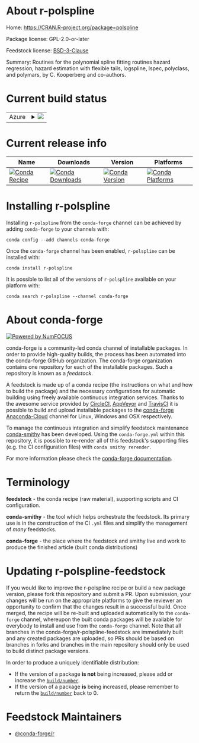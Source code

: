 About r-polspline
=================

Home: https://CRAN.R-project.org/package=polspline

Package license: GPL-2.0-or-later

Feedstock license: [BSD-3-Clause](https://github.com/conda-forge/r-polspline-feedstock/blob/master/LICENSE.txt)

Summary: Routines for the polynomial spline fitting routines hazard regression, hazard estimation with flexible tails, logspline, lspec, polyclass, and polymars, by C. Kooperberg and co-authors.

Current build status
====================


<table>
    
  <tr>
    <td>Azure</td>
    <td>
      <details>
        <summary>
          <a href="https://dev.azure.com/conda-forge/feedstock-builds/_build/latest?definitionId=1454&branchName=master">
            <img src="https://dev.azure.com/conda-forge/feedstock-builds/_apis/build/status/r-polspline-feedstock?branchName=master">
          </a>
        </summary>
        <table>
          <thead><tr><th>Variant</th><th>Status</th></tr></thead>
          <tbody><tr>
              <td>linux_64_c_compiler_version7fortran_compiler_version7r_base3.6target_platformlinux-64</td>
              <td>
                <a href="https://dev.azure.com/conda-forge/feedstock-builds/_build/latest?definitionId=1454&branchName=master">
                  <img src="https://dev.azure.com/conda-forge/feedstock-builds/_apis/build/status/r-polspline-feedstock?branchName=master&jobName=linux&configuration=linux_64_c_compiler_version7fortran_compiler_version7r_base3.6target_platformlinux-64" alt="variant">
                </a>
              </td>
            </tr><tr>
              <td>linux_64_c_compiler_version7fortran_compiler_version7r_base4.0target_platformlinux-64</td>
              <td>
                <a href="https://dev.azure.com/conda-forge/feedstock-builds/_build/latest?definitionId=1454&branchName=master">
                  <img src="https://dev.azure.com/conda-forge/feedstock-builds/_apis/build/status/r-polspline-feedstock?branchName=master&jobName=linux&configuration=linux_64_c_compiler_version7fortran_compiler_version7r_base4.0target_platformlinux-64" alt="variant">
                </a>
              </td>
            </tr><tr>
              <td>linux_64_c_compiler_version9fortran_compiler_version9r_base3.6target_platformlinux-64</td>
              <td>
                <a href="https://dev.azure.com/conda-forge/feedstock-builds/_build/latest?definitionId=1454&branchName=master">
                  <img src="https://dev.azure.com/conda-forge/feedstock-builds/_apis/build/status/r-polspline-feedstock?branchName=master&jobName=linux&configuration=linux_64_c_compiler_version9fortran_compiler_version9r_base3.6target_platformlinux-64" alt="variant">
                </a>
              </td>
            </tr><tr>
              <td>linux_64_c_compiler_version9fortran_compiler_version9r_base4.0target_platformlinux-64</td>
              <td>
                <a href="https://dev.azure.com/conda-forge/feedstock-builds/_build/latest?definitionId=1454&branchName=master">
                  <img src="https://dev.azure.com/conda-forge/feedstock-builds/_apis/build/status/r-polspline-feedstock?branchName=master&jobName=linux&configuration=linux_64_c_compiler_version9fortran_compiler_version9r_base4.0target_platformlinux-64" alt="variant">
                </a>
              </td>
            </tr><tr>
              <td>osx_64_fortran_compiler_version7r_base3.6target_platformosx-64</td>
              <td>
                <a href="https://dev.azure.com/conda-forge/feedstock-builds/_build/latest?definitionId=1454&branchName=master">
                  <img src="https://dev.azure.com/conda-forge/feedstock-builds/_apis/build/status/r-polspline-feedstock?branchName=master&jobName=osx&configuration=osx_64_fortran_compiler_version7r_base3.6target_platformosx-64" alt="variant">
                </a>
              </td>
            </tr><tr>
              <td>osx_64_fortran_compiler_version7r_base4.0target_platformosx-64</td>
              <td>
                <a href="https://dev.azure.com/conda-forge/feedstock-builds/_build/latest?definitionId=1454&branchName=master">
                  <img src="https://dev.azure.com/conda-forge/feedstock-builds/_apis/build/status/r-polspline-feedstock?branchName=master&jobName=osx&configuration=osx_64_fortran_compiler_version7r_base4.0target_platformosx-64" alt="variant">
                </a>
              </td>
            </tr><tr>
              <td>osx_64_fortran_compiler_version9r_base3.6target_platformosx-64</td>
              <td>
                <a href="https://dev.azure.com/conda-forge/feedstock-builds/_build/latest?definitionId=1454&branchName=master">
                  <img src="https://dev.azure.com/conda-forge/feedstock-builds/_apis/build/status/r-polspline-feedstock?branchName=master&jobName=osx&configuration=osx_64_fortran_compiler_version9r_base3.6target_platformosx-64" alt="variant">
                </a>
              </td>
            </tr><tr>
              <td>osx_64_fortran_compiler_version9r_base4.0target_platformosx-64</td>
              <td>
                <a href="https://dev.azure.com/conda-forge/feedstock-builds/_build/latest?definitionId=1454&branchName=master">
                  <img src="https://dev.azure.com/conda-forge/feedstock-builds/_apis/build/status/r-polspline-feedstock?branchName=master&jobName=osx&configuration=osx_64_fortran_compiler_version9r_base4.0target_platformosx-64" alt="variant">
                </a>
              </td>
            </tr><tr>
              <td>win_64_r_base3.6target_platformwin-64</td>
              <td>
                <a href="https://dev.azure.com/conda-forge/feedstock-builds/_build/latest?definitionId=1454&branchName=master">
                  <img src="https://dev.azure.com/conda-forge/feedstock-builds/_apis/build/status/r-polspline-feedstock?branchName=master&jobName=win&configuration=win_64_r_base3.6target_platformwin-64" alt="variant">
                </a>
              </td>
            </tr><tr>
              <td>win_64_r_base4.0target_platformwin-64</td>
              <td>
                <a href="https://dev.azure.com/conda-forge/feedstock-builds/_build/latest?definitionId=1454&branchName=master">
                  <img src="https://dev.azure.com/conda-forge/feedstock-builds/_apis/build/status/r-polspline-feedstock?branchName=master&jobName=win&configuration=win_64_r_base4.0target_platformwin-64" alt="variant">
                </a>
              </td>
            </tr>
          </tbody>
        </table>
      </details>
    </td>
  </tr>
</table>

Current release info
====================

| Name | Downloads | Version | Platforms |
| --- | --- | --- | --- |
| [![Conda Recipe](https://img.shields.io/badge/recipe-r--polspline-green.svg)](https://anaconda.org/conda-forge/r-polspline) | [![Conda Downloads](https://img.shields.io/conda/dn/conda-forge/r-polspline.svg)](https://anaconda.org/conda-forge/r-polspline) | [![Conda Version](https://img.shields.io/conda/vn/conda-forge/r-polspline.svg)](https://anaconda.org/conda-forge/r-polspline) | [![Conda Platforms](https://img.shields.io/conda/pn/conda-forge/r-polspline.svg)](https://anaconda.org/conda-forge/r-polspline) |

Installing r-polspline
======================

Installing `r-polspline` from the `conda-forge` channel can be achieved by adding `conda-forge` to your channels with:

```
conda config --add channels conda-forge
```

Once the `conda-forge` channel has been enabled, `r-polspline` can be installed with:

```
conda install r-polspline
```

It is possible to list all of the versions of `r-polspline` available on your platform with:

```
conda search r-polspline --channel conda-forge
```


About conda-forge
=================

[![Powered by NumFOCUS](https://img.shields.io/badge/powered%20by-NumFOCUS-orange.svg?style=flat&colorA=E1523D&colorB=007D8A)](http://numfocus.org)

conda-forge is a community-led conda channel of installable packages.
In order to provide high-quality builds, the process has been automated into the
conda-forge GitHub organization. The conda-forge organization contains one repository
for each of the installable packages. Such a repository is known as a *feedstock*.

A feedstock is made up of a conda recipe (the instructions on what and how to build
the package) and the necessary configurations for automatic building using freely
available continuous integration services. Thanks to the awesome service provided by
[CircleCI](https://circleci.com/), [AppVeyor](https://www.appveyor.com/)
and [TravisCI](https://travis-ci.com/) it is possible to build and upload installable
packages to the [conda-forge](https://anaconda.org/conda-forge)
[Anaconda-Cloud](https://anaconda.org/) channel for Linux, Windows and OSX respectively.

To manage the continuous integration and simplify feedstock maintenance
[conda-smithy](https://github.com/conda-forge/conda-smithy) has been developed.
Using the ``conda-forge.yml`` within this repository, it is possible to re-render all of
this feedstock's supporting files (e.g. the CI configuration files) with ``conda smithy rerender``.

For more information please check the [conda-forge documentation](https://conda-forge.org/docs/).

Terminology
===========

**feedstock** - the conda recipe (raw material), supporting scripts and CI configuration.

**conda-smithy** - the tool which helps orchestrate the feedstock.
                   Its primary use is in the construction of the CI ``.yml`` files
                   and simplify the management of *many* feedstocks.

**conda-forge** - the place where the feedstock and smithy live and work to
                  produce the finished article (built conda distributions)


Updating r-polspline-feedstock
==============================

If you would like to improve the r-polspline recipe or build a new
package version, please fork this repository and submit a PR. Upon submission,
your changes will be run on the appropriate platforms to give the reviewer an
opportunity to confirm that the changes result in a successful build. Once
merged, the recipe will be re-built and uploaded automatically to the
`conda-forge` channel, whereupon the built conda packages will be available for
everybody to install and use from the `conda-forge` channel.
Note that all branches in the conda-forge/r-polspline-feedstock are
immediately built and any created packages are uploaded, so PRs should be based
on branches in forks and branches in the main repository should only be used to
build distinct package versions.

In order to produce a uniquely identifiable distribution:
 * If the version of a package **is not** being increased, please add or increase
   the [``build/number``](https://conda.io/docs/user-guide/tasks/build-packages/define-metadata.html#build-number-and-string).
 * If the version of a package **is** being increased, please remember to return
   the [``build/number``](https://conda.io/docs/user-guide/tasks/build-packages/define-metadata.html#build-number-and-string)
   back to 0.

Feedstock Maintainers
=====================

* [@conda-forge/r](https://github.com/conda-forge/r/)

